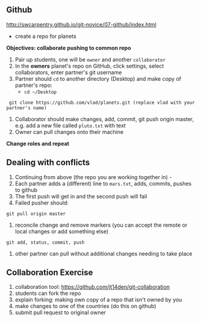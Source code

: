 ## Github

<http://swcarpentry.github.io/git-novice/07-github/index.html>

* create a repo for planets

**Objectives: collaborate pushing to common repo**

1. Pair up students, one will be `owner` and another `collaborator`
1. In the **owners** planet's repo on GitHub, click settings, select collaborators, enter partner's git username
1. Partner should `cd` to another directory (Desktop) and make copy of partner's repo:
   * `cd ~/Desktop`
  ~~~
   git clone https://github.com/vlad/planets.git (replace vlad with your partner's name)
  ~~~
1. Collaborator should make changes, add, commit, git push origin master, e.g. add a new file called `pluto.txt` with text
1. Owner can pull changes onto their machine

**Change roles and repeat**

## Dealing with conflicts

1. Continuing from above (the repo you are working together in) -
1. Each partner adds a (different) line to `mars.txt`, adds, commits, pushes to github
1. The first push will get in and the second push will fail
1. Failed pusher should:

~~~
git pull origin master
~~~

1. reconcile change and remove markers (you can accept the remote or local changes or add something else)

~~~
git add, status, commit, push
~~~

1. other partner can pull without additional changes needing to take place

## Collaboration Exercise

1. collaboration tool: https://github.com/jt14den/git-collaboration
1. students can fork the repo
1. explain forking: making own copy of a repo that isn't owned by you
1. make changes to one of the countries (do this on github)
1. submit pull request to original owner
